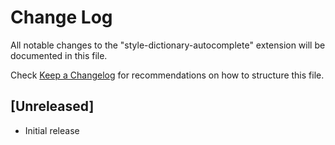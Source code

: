 # Change Log

All notable changes to the "style-dictionary-autocomplete" extension will be documented in this file.

Check [Keep a Changelog](http://keepachangelog.com/) for recommendations on how to structure this file.

## [Unreleased]

- Initial release